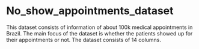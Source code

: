 # No_show_appointments_dataset
This dataset consists of information of about 100k medical appointments in Brazil. The main focus of the dataset is whether the patients showed up for their appointments or not. The dataset consists of 14 columns.
